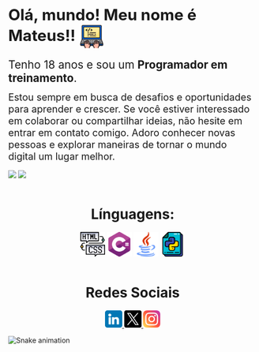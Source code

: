 ## <span style="font-size: 1.5em;">Olá, mundo! Meu nome é <strong>Mateus</strong>!! <img align="center" width="50" src="img/programacao.png"></span>

<span style="font-size: 1.6em;">Tenho 18 anos e sou um <strong>Programador em treinamento</strong>.</span>

<span style="font-size: 1.4em;">Estou sempre em busca de desafios e oportunidades para aprender e crescer. Se você estiver interessado em colaborar ou compartilhar ideias, não hesite em entrar em contato comigo. Adoro conhecer novas pessoas e explorar maneiras de tornar o mundo digital um lugar melhor.</span>

<div>
  
  <img align="center" height="190rem" src="https://github-readme-stats.vercel.app/api?username=Tue-GBS&theme=rose_pine_icons=true"/>
  <a href="https://github.com/Tue-GBS/github-readme-stats"><img align="center" src="https://github-readme-stats.vercel.app/api/top-langs/?username=Tue-GBS&layout=compact&theme=rose_pine_border=true" /></a>

</div>

<div  align="center"> 
  <div style="display: inline_block"><br>
    <h1 align="center">Línguagens:</h1>
    <img align="center" width="50" alt="Html/css" src="img/codificacao.png">
    <img align="center" width="50" alt="C#" src="img/do-sustenido.png">
    <img align="center" width="50" alt="Java" src="img/java.png"> 
    <img align="center" width="50" alt="Python" src="img/arquivo.png"> 
   </div>
    <br>
  
  <h1 align="center">Redes Sociais</h1>
    <a href = "https://www.linkedin.com/in/mateus-gon%C3%A7alves61/">
      <img width="35" src="img/linkedin.png">
    </a>
    <a href = "https://twitter.com/Tue_Dev">
        <img width="35" src="img/twitter.png">
    </a>
    <a href = "https://www.instagram.com/tue_gbs/">
      <img width="35" src="img/instagram.png">
    </a>
</div>
  
![Snake animation](https://github.com/LuigiGF/LuigiGF/blob/output/github-contribution-grid-snake.svg)
